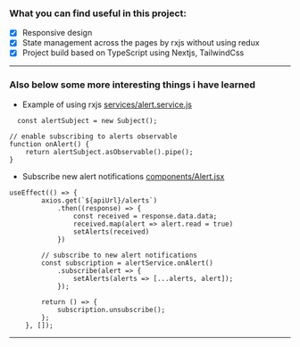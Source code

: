 ### What you can find useful in this project: 

- [x] Responsive design
- [x] State management across the pages by rxjs without using redux
- [x] Project build based on TypeScript using Nextjs, TailwindCss

-------

### Also below some more interesting things i have learned

- Example of using rxjs [services/alert.service.js](services/alert.service.js)

```tsx
  const alertSubject = new Subject();

// enable subscribing to alerts observable
function onAlert() {
    return alertSubject.asObservable().pipe();
}
```

- Subscribe new alert notifications [components/Alert.jsx](components/Alert.jsx)

```tsx
useEffect(() => {
        axios.get(`${apiUrl}/alerts`)
            .then((response) => {
                const received = response.data.data;
                received.map(alert => alert.read = true)
                setAlerts(received)
            })

        // subscribe to new alert notifications
        const subscription = alertService.onAlert()
            .subscribe(alert => {
                setAlerts(alerts => [...alerts, alert]);
            });

        return () => {
            subscription.unsubscribe();
        };
    }, []);
```

--------